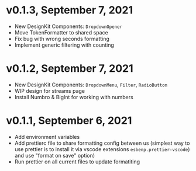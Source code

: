 # v0.1.3, September 7, 2021
- New DesignKit Components: `DropdownOpener`
- Move TokenFormatter to shared space
- Fix bug with wrong seconds formatting
- Implement generic filtering with counting
  
# v0.1.2, September 7, 2021
- New DesignKit Components: `DropdownMenu`, `Filter`, `RadioButton`
- WIP design for streams page
- Install Numbro & BigInt for working with numbers
  
# v0.1.1, September 6, 2021
- Add environment variables
- Add prettierc file to share formatting config between us (simplest way to use prettier is to install it via vscode extensions `esbenp.prettier-vscode`) and use "format on save" option)
- Run prettier on all current files to update formatiting
